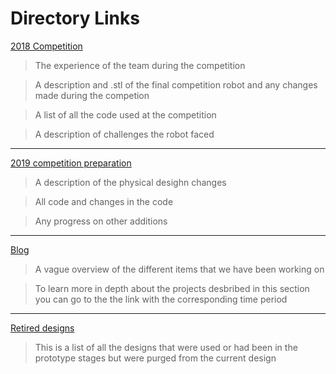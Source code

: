 # Directory Links



[2018 Competition](2018-competition)

>The experience of the team during the competition

>A description and .stl of the final competition robot and any changes made during the competion

>A list of all the code used at the competition

>A description of challenges the robot faced

_________________________________________________________________________________________________________________________________________

[2019 competition preparation](2019-competition-preparation)

>A description of the physical desighn changes

>All code and changes in the code

>Any progress on other additions

_________________________________________________________________________________________________________________________________________

[Blog](blog)

> A vague overview of the different items that we have been working on

>To learn more in depth about the projects desbribed in this section you can go to the the link with the corresponding time period 

_________________________________________________________________________________________________________________________________________

[Retired designs](retired_designs)

> This is a list of all the designs that were used or had been in the prototype stages but were purged from the current design
